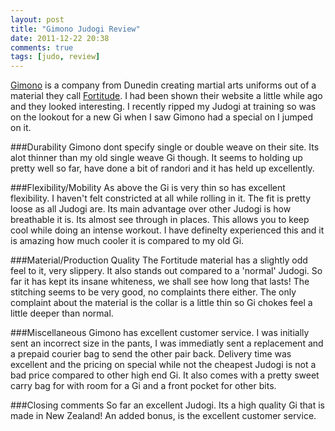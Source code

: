 ```yaml
---
layout: post
title: "Gimono Judogi Review"
date: 2011-12-22 20:38
comments: true
tags: [judo, review]
---
```


[Gimono](http://www.gimono.com) is a company from Dunedin creating martial arts uniforms out of
a material they call [Fortitude](http://www.gimono.com/fortitude/strength). I had been shown their
website a little while ago and they looked interesting. I recently ripped my Judogi at training so
was on the lookout for a new Gi when I saw Gimono had a special on I jumped on it.

<!--more-->

###Durability
Gimono dont specify single or double weave on their site. Its alot thinner than my old single
weave Gi though. It seems to holding up pretty well so far, have done a bit of randori and it has
held up excellently.

###Flexibility/Mobility
As above the Gi is very thin so has excellent flexibility. I haven't felt constricted at all while
rolling in it. The fit is pretty loose as all Judogi are. Its main advantage over other Judogi is
how breathable it is. Its almost see through in places. This allows you to keep cool while doing an
intense workout. I have definelty experienced this and it is amazing how much cooler it is compared
to my old Gi.

###Material/Production Quality
The Fortitude material has a slightly odd feel to it, very slippery. It also stands out compared to
a 'normal' Judogi. So far it has kept its insane whiteness, we shall see how long that lasts!
The stitching seems to be very good, no complaints there either. The only complaint about the
material is the collar is a little thin so Gi chokes feel a little deeper than normal.

###Miscellaneous
Gimono has excellent customer service. I was initially sent an incorrect size in the pants, I was
immediatly sent a replacement and a prepaid courier bag to send the other pair back. Delivery time
was excellent and the pricing on special while not the cheapest Judogi is not a bad price compared
to other high end Gi. It also comes with a pretty sweet carry bag for with room for a Gi and a
front pocket for other bits.

###Closing comments
So far an excellent Judogi. Its a high quality Gi that is made in New Zealand!
An added bonus, is the excellent customer service.
